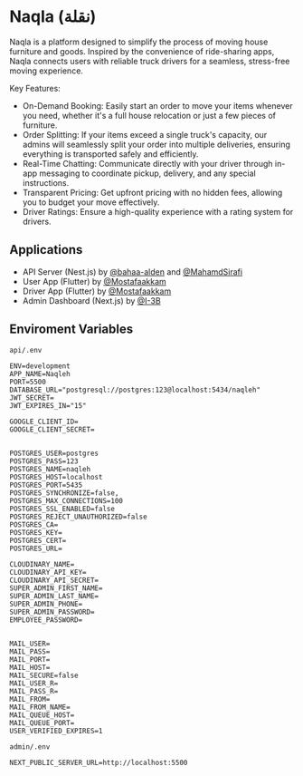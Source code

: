 # Naqla (نقلة)

Naqla is a platform designed to simplify the process of moving house furniture and goods. Inspired by the convenience of ride-sharing apps, Naqla connects users with reliable truck drivers for a seamless, stress-free moving experience.

Key Features:

- On-Demand Booking: Easily start an order to move your items whenever you need, whether it's a full house relocation or just a few pieces of furniture.
- Order Splitting: If your items exceed a single truck's capacity, our admins will seamlessly split your order into multiple deliveries, ensuring everything is transported safely and efficiently.
- Real-Time Chatting: Communicate directly with your driver through in-app messaging to coordinate pickup, delivery, and any special instructions.
- Transparent Pricing: Get upfront pricing with no hidden fees, allowing you to budget your move effectively.
- Driver Ratings: Ensure a high-quality experience with a rating system for drivers.

## Applications

- API Server (Nest.js) by [@bahaa-alden](https://github.com/bahaa-alden) and [@MahamdSirafi](https://github.com/MahamdSirafi)
- User App (Flutter) by [@Mostafaakkam](https://https://github.com/Mostafaakkam)
- Driver App (Flutter) by [@Mostafaakkam](https://https://github.com/Mostafaakkam)
- Admin Dashboard (Next.js) by [@I-3B](https://github.com/I-3B)

## Enviroment Variables

`api/.env`

```env
ENV=development
APP_NAME=Naqleh
PORT=5500
DATABASE_URL="postgresql://postgres:123@localhost:5434/naqleh"
JWT_SECRET=
JWT_EXPIRES_IN="15"

GOOGLE_CLIENT_ID=
GOOGLE_CLIENT_SECRET=


POSTGRES_USER=postgres
POSTGRES_PASS=123
POSTGRES_NAME=naqleh
POSTGRES_HOST=localhost
POSTGRES_PORT=5435
POSTGRES_SYNCHRONIZE=false,
POSTGRES_MAX_CONNECTIONS=100
POSTGRES_SSL_ENABLED=false
POSTGRES_REJECT_UNAUTHORIZED=false
POSTGRES_CA=
POSTGRES_KEY=
POSTGRES_CERT=
POSTGRES_URL=

CLOUDINARY_NAME=
CLOUDINARY_API_KEY=
CLOUDINARY_API_SECRET=
SUPER_ADMIN_FIRST_NAME=
SUPER_ADMIN_LAST_NAME=
SUPER_ADMIN_PHONE=
SUPER_ADMIN_PASSWORD=
EMPLOYEE_PASSWORD=


MAIL_USER=
MAIL_PASS=
MAIL_PORT=
MAIL_HOST=
MAIL_SECURE=false
MAIL_USER_R=
MAIL_PASS_R=
MAIL_FROM=
MAIL_FROM_NAME=
MAIL_QUEUE_HOST=
MAIL_QUEUE_PORT=
USER_VERIFIED_EXPIRES=1
```

`admin/.env`

```env
NEXT_PUBLIC_SERVER_URL=http://localhost:5500
```
